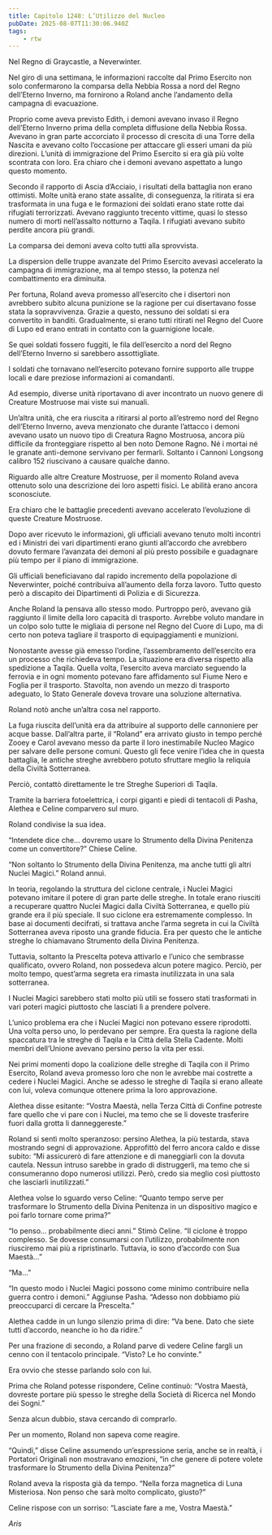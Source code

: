```yaml
---
title: Capitolo 1248: L’Utilizzo del Nucleo
pubDate: 2025-08-07T11:30:06.940Z
tags:
    - rtw
---
```



Nel Regno di Graycastle, a Neverwinter.


Nel giro di una settimana, le informazioni raccolte dal Primo Esercito non solo confermarono la comparsa della Nebbia Rossa a nord del Regno dell’Eterno Inverno, ma fornirono a Roland anche l’andamento della campagna di evacuazione.


Proprio come aveva previsto Edith, i demoni avevano invaso il Regno dell’Eterno Inverno prima della completa diffusione della Nebbia Rossa. Avevano in gran parte accorciato il processo di crescita di una Torre della Nascita e avevano colto l’occasione per attaccare gli esseri umani da più direzioni. L’unità di immigrazione del Primo Esercito si era già più volte scontrata con loro. Era chiaro che i demoni avevano aspettato a lungo questo momento.


Secondo il rapporto di Ascia d’Acciaio, i risultati della battaglia non erano ottimisti. Molte unità erano state assalite, di conseguenza, la ritirata si era trasformata in una fuga e le formazioni dei soldati erano state rotte dai rifugiati terrorizzati. Avevano raggiunto trecento vittime, quasi lo stesso numero di morti nell’assalto notturno a Taqila. I rifugiati avevano subito perdite ancora più grandi.


La comparsa dei demoni aveva colto tutti alla sprovvista.


La dispersion delle truppe avanzate del Primo Esercito avevasì accelerato la campagna di immigrazione, ma al tempo stesso, la potenza nel combattimento era diminuita.


Per fortuna, Roland aveva promesso all’esercito che i disertori non avrebbero subito alcuna punizione se la ragione per cui disertavano fosse stata la sopravvivenza. Grazie a questo, nessuno dei soldati si era convertito in banditi. Gradualmente, si erano tutti ritirati nel Regno del Cuore di Lupo ed erano entrati in contatto con la guarnigione locale.


Se quei soldati fossero fuggiti, le fila dell’esercito a nord del Regno dell’Eterno Inverno si sarebbero assottigliate.


I soldati che tornavano nell’esercito potevano fornire supporto alle truppe locali e dare preziose informazioni ai comandanti.


Ad esempio, diverse unità riportavano di aver incontrato un nuovo genere di Creature Mostruose mai viste sui manuali.


Un’altra unità, che era riuscita a ritirarsi al porto all’estremo nord del Regno dell’Eterno Inverno, aveva menzionato che durante l’attacco i demoni avevano usato un nuovo tipo di Creatura Ragno Mostruosa, ancora più difficile da fronteggiare rispetto al ben noto Demone Ragno. Né i mortai né le granate anti-demone servivano per fermarli. Soltanto i Cannoni Longsong calibro 152 riuscivano a causare qualche danno.


Riguardo alle altre Creature Mostruose, per il momento Roland aveva ottenuto solo una descrizione dei loro aspetti fisici. Le abilità erano ancora sconosciute.


Era chiaro che le battaglie precedenti avevano accelerato l’evoluzione di queste Creature Mostruose.


Dopo aver ricevuto le informazioni, gli ufficiali avevano tenuto molti incontri ed i Ministri dei vari dipartimenti erano giunti all’accordo che avrebbero dovuto fermare l’avanzata dei demoni al più presto possibile e guadagnare più tempo per il piano di immigrazione.


Gli ufficiali beneficiavano dal rapido incremento della popolazione di Neverwinter, poiché contribuiva all’aumento della forza lavoro. Tutto questo però a discapito dei Dipartimenti di Polizia e di Sicurezza.


Anche Roland la pensava allo stesso modo. Purtroppo però, avevano già raggiunto il limite della loro capacità di trasporto. Avrebbe voluto mandare in un colpo solo tutte le migliaia di persone nel Regno del Cuore di Lupo, ma di certo non poteva tagliare il trasporto di equipaggiamenti e munizioni.


Nonostante avesse già emesso l’ordine, l’assembramento dell’esercito era un processo che richiedeva tempo. La situazione era diversa rispetto alla spedizione a Taqila. Quella volta, l’esercito aveva marciato seguendo la ferrovia e in ogni momento potevano fare affidamento sul Fiume Nero e Foglia per il trasporto. Stavolta, non avendo un mezzo di trasporto adeguato, lo Stato Generale doveva trovare una soluzione alternativa.


Roland notò anche un’altra cosa nel rapporto.


La fuga riuscita dell’unità era da attribuire al supporto delle cannoniere per acque basse. Dall’altra parte, il “Roland” era arrivato giusto in tempo perché Zooey e Carol avevano messo da parte il loro inestimabile Nucleo Magico per salvare delle persone comuni. Questo gli fece venire l’idea che in questa battaglia, le antiche streghe avrebbero potuto sfruttare meglio la reliquia della Civiltà Sotterranea.


Perciò, contattò direttamente le tre Streghe Superiori di Taqila.


Tramite la barriera fotoelettrica, i corpi giganti e piedi di tentacoli di Pasha, Alethea e Celine comparvero sul muro.


Roland condivise la sua idea.


“Intendete dice che... dovremo usare lo Strumento della Divina Penitenza come un convertitore?” Chiese Celine.


“Non soltanto lo Strumento della Divina Penitenza, ma anche tutti gli altri Nuclei Magici.” Roland annuì.


In teoria, regolando la struttura del ciclone centrale, i Nuclei Magici potevano imitare il potere di gran parte delle streghe. In totale erano riusciti a recuperare quattro Nuclei Magici dalla Civiltà Sotterranea, e quello più grande era il più speciale. Il suo ciclone era estremamente complesso. In base ai documenti decifrati, si trattava anche l’arma segreta in cui la Civiltà Sotterranea aveva riposto una grande fiducia. Era per questo che le antiche streghe lo chiamavano Strumento della Divina Penitenza.


Tuttavia, soltanto la Prescelta poteva attivarlo e l’unico che sembrasse qualificato, ovvero Roland, non possedeva alcun potere magico. Perciò, per molto tempo, quest’arma segreta era rimasta inutilizzata in una sala sotterranea.


I Nuclei Magici sarebbero stati molto più utili se fossero stati trasformati in vari poteri magici piuttosto che lasciati lì a prendere polvere.


L’unico problema era che i Nuclei Magici non potevano essere riprodotti. Una volta perso uno, lo perdevano per sempre. Era questa la ragione della spaccatura tra le streghe di Taqila e la Città della Stella Cadente. Molti membri dell’Unione avevano persino perso la vita per essi.


Nei primi momenti dopo la coalizione delle streghe di Taqila con il Primo Esercito, Roland aveva promesso loro che non le avrebbe mai costrette a cedere i Nuclei Magici. Anche se adesso le streghe di Taqila si erano alleate con lui, voleva comunque ottenere prima la loro approvazione.


Alethea disse esitante: “Vostra Maestà, nella Terza Città di Confine potreste fare quello che vi pare con i Nuclei, ma temo che se li doveste trasferire fuori dalla grotta li danneggereste.”


Roland si sentì molto speranzoso: persino Alethea, la più testarda, stava mostrando segni di approvazione. Approfittò del ferro ancora caldo e disse subito: “Mi assicurerò di fare attenzione e di maneggiarli con la dovuta cautela. Nessun intruso sarebbe in grado di distruggerli, ma temo che si consumeranno dopo numerosi utilizzi. Però, credo sia meglio così piuttosto che lasciarli inutilizzati.”


Alethea volse lo sguardo verso Celine: “Quanto tempo serve per trasformare lo Strumento della Divina Penitenza in un dispositivo magico e poi farlo tornare come prima?”


“Io penso... probabilmente dieci anni.” Stimò Celine. “Il ciclone è troppo complesso. Se dovesse consumarsi con l’utilizzo, probabilmente non riusciremo mai più a ripristinarlo. Tuttavia, io sono d’accordo con Sua Maestà...”


“Ma...”


“In questo modo i Nuclei Magici possono come minimo contribuire nella guerra contro i demoni.” Aggiunse Pasha. “Adesso non dobbiamo più preoccuparci di cercare la Prescelta.”


Alethea cadde in un lungo silenzio prima di dire: “Va bene. Dato che siete tutti d’accordo, neanche io ho da ridire.”


Per una frazione di secondo, a Roland parve di vedere Celine fargli un cenno con il tentacolo principale. “Visto? Le ho convinte.”


Era ovvio che stesse parlando solo con lui.


Prima che Roland potesse rispondere, Celine continuò: “Vostra Maestà, dovreste portare più spesso le streghe della Società di Ricerca nel Mondo dei Sogni.”


Senza alcun dubbio, stava cercando di comprarlo.


Per un momento, Roland non sapeva come reagire.


“Quindi,” disse Celine assumendo un’espressione seria, anche se in realtà, i Portatori Originali non mostravano emozioni, “in che genere di potere volete trasformare lo Strumento della Divina Penitenza?”


Roland aveva la risposta già da tempo. “Nella forza magnetica di Luna Misteriosa. Non penso che sarà molto complicato, giusto?”


Celine rispose con un sorriso: “Lasciate fare a me, Vostra Maestà.”






<em>Aris</em>
                                


                                



